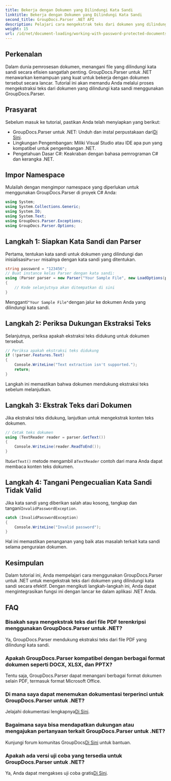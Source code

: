 ```yaml
---
title: Bekerja dengan Dokumen yang Dilindungi Kata Sandi
linktitle: Bekerja dengan Dokumen yang Dilindungi Kata Sandi
second_title: GroupDocs.Parser .NET API
description: Pelajari cara mengekstrak teks dari dokumen yang dilindungi kata sandi menggunakan GroupDocs.Parser untuk .NET. Tingkatkan kemampuan pemrosesan dokumen Anda.
weight: 15
url: /id/net/document-loading/working-with-password-protected-documents/
---
```

## Perkenalan
Dalam dunia pemrosesan dokumen, menangani file yang dilindungi kata sandi secara efisien sangatlah penting. GroupDocs.Parser untuk .NET menawarkan kemampuan yang kuat untuk bekerja dengan dokumen tersebut secara lancar. Tutorial ini akan memandu Anda melalui proses mengekstraksi teks dari dokumen yang dilindungi kata sandi menggunakan GroupDocs.Parser.
## Prasyarat
Sebelum masuk ke tutorial, pastikan Anda telah menyiapkan yang berikut:
-  GroupDocs.Parser untuk .NET: Unduh dan instal perpustakaan dari[Di Sini](https://releases.groupdocs.com/parser/net/).
- Lingkungan Pengembangan: Miliki Visual Studio atau IDE apa pun yang kompatibel untuk pengembangan .NET.
- Pengetahuan Dasar C#: Keakraban dengan bahasa pemrograman C# dan kerangka .NET.

## Impor Namespace
Mulailah dengan mengimpor namespace yang diperlukan untuk menggunakan GroupDocs.Parser di proyek C# Anda:
```csharp
using System;
using System.Collections.Generic;
using System.IO;
using System.Text;
using GroupDocs.Parser.Exceptions;
using GroupDocs.Parser.Options;
```

## Langkah 1: Siapkan Kata Sandi dan Parser
 Pertama, tentukan kata sandi untuk dokumen yang dilindungi dan inisialisasi`Parser` misalnya dengan kata sandi yang ditentukan.
```csharp
string password = "123456";
// Buat instance kelas Parser dengan kata sandi:
using (Parser parser = new Parser("Your Sample File", new LoadOptions(password)))
{
    // Kode selanjutnya akan ditempatkan di sini
}
```
 Mengganti`"Your Sample File"`dengan jalur ke dokumen Anda yang dilindungi kata sandi.
## Langkah 2: Periksa Dukungan Ekstraksi Teks
Selanjutnya, periksa apakah ekstraksi teks didukung untuk dokumen tersebut.
```csharp
// Periksa apakah ekstraksi teks didukung
if (!parser.Features.Text)
{
    Console.WriteLine("Text extraction isn't supported.");
    return;
}
```
Langkah ini memastikan bahwa dokumen mendukung ekstraksi teks sebelum melanjutkan.
## Langkah 3: Ekstrak Teks dari Dokumen
Jika ekstraksi teks didukung, lanjutkan untuk mengekstrak konten teks dokumen.
```csharp
// Cetak teks dokumen
using (TextReader reader = parser.GetText())
{
    Console.WriteLine(reader.ReadToEnd());
}
```
 Itu`GetText()` metode mengambil a`TextReader` contoh dari mana Anda dapat membaca konten teks dokumen.
## Langkah 4: Tangani Pengecualian Kata Sandi Tidak Valid
 Jika kata sandi yang diberikan salah atau kosong, tangkap dan tangani`InvalidPasswordException`.
```csharp
catch (InvalidPasswordException)
{
    Console.WriteLine("Invalid password");
}
```
Hal ini memastikan penanganan yang baik atas masalah terkait kata sandi selama penguraian dokumen.

## Kesimpulan
Dalam tutorial ini, Anda mempelajari cara menggunakan GroupDocs.Parser untuk .NET untuk mengekstrak teks dari dokumen yang dilindungi kata sandi secara efektif. Dengan mengikuti langkah-langkah ini, Anda dapat mengintegrasikan fungsi ini dengan lancar ke dalam aplikasi .NET Anda.

## FAQ
### Bisakah saya mengekstrak teks dari file PDF terenkripsi menggunakan GroupDocs.Parser untuk .NET?
Ya, GroupDocs.Parser mendukung ekstraksi teks dari file PDF yang dilindungi kata sandi.
### Apakah GroupDocs.Parser kompatibel dengan berbagai format dokumen seperti DOCX, XLSX, dan PPTX?
Tentu saja, GroupDocs.Parser dapat menangani berbagai format dokumen selain PDF, termasuk format Microsoft Office.
### Di mana saya dapat menemukan dokumentasi terperinci untuk GroupDocs.Parser untuk .NET?
 Jelajahi dokumentasi lengkapnya[Di Sini](https://tutorials.groupdocs.com/parser/net/).
### Bagaimana saya bisa mendapatkan dukungan atau mengajukan pertanyaan terkait GroupDocs.Parser untuk .NET?
 Kunjungi forum komunitas GroupDocs[Di Sini](https://forum.groupdocs.com/c/parser/17) untuk bantuan.
### Apakah ada versi uji coba yang tersedia untuk GroupDocs.Parser untuk .NET?
 Ya, Anda dapat mengakses uji coba gratis[Di Sini](https://releases.groupdocs.com/).